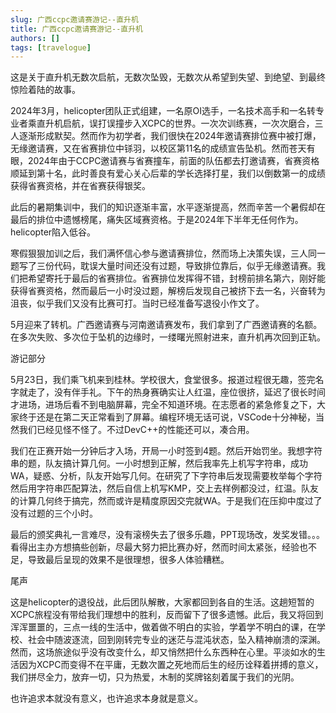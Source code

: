 ```yaml
---
slug: 广西ccpc邀请赛游记--直升机
title: 广西ccpc邀请赛游记--直升机
authors: []
tags: [travelogue]
---
```


这是关于直升机无数次启航，无数次坠毁，无数次从希望到失望、到绝望、到最终惊险着陆的故事。

2024年3月，helicopter团队正式组建，一名原OI选手，一名技术高手和一名转专业者乘直升机启航，误打误撞步入XCPC的世界。一次次训练赛，一次次磨合，三人逐渐形成默契。然而作为初学者，我们很快在2024年邀请赛排位赛中被打爆，无缘邀请赛，又在省赛排位中铩羽，以校区第11名的成绩宣告坠机。然而苍天有眼，2024年由于CCPC邀请赛与省赛撞车，前面的队伍都去打邀请赛，省赛资格顺延到第十名，此时善良有爱心关心后辈的学长选择打星，我们以倒数第一的成绩获得省赛资格，并在省赛获得银奖。

此后的暑期集训中，我们的知识逐渐丰富，水平逐渐提高，然而辛苦一个暑假却在最后的排位中遗憾榜尾，痛失区域赛资格。于是2024年下半年无任何作为。helicopter陷入低谷。

寒假狠狠加训之后，我们满怀信心参与邀请赛排位，然而场上决策失误，三人同一题写了三份代码，耽误大量时间还没有过题，导致排位靠后，似乎无缘邀请赛。我们把希望寄托于最后的省赛排位。省赛排位发挥得不错，封榜前排名第六，刚好能获得省赛资格，然而最后一小时没过题，解榜后发现自己被挤下去一名，兴奋转为沮丧，似乎我们又没有比赛可打。当时已经准备写退役小作文了。

5月迎来了转机。广西邀请赛与河南邀请赛发布，我们拿到了广西邀请赛的名额。在多次失败、多次位于坠机的边缘时，一缕曙光照射进来，直升机再次回到正轨。

游记部分

5月23日，我们乘飞机来到桂林。学校很大，食堂很多。报道过程很无趣，签完名字就走了，没有伴手礼。下午的热身赛确实让人红温，座位很挤，延迟了很长时间才进场，进场后看不到电脑屏幕，完全不知道环境。在志愿者的紧急修复之下，大家终于还是在第二天正常看到了屏幕。编程环境无话可说，VSCode十分神秘，当然我们已经见怪不怪了。不过DevC++的性能还可以，凑合用。

我们在正赛开始一分钟后才入场，开局一小时签到4题。然后开始罚坐。我想字符串的题，队友搞计算几何。一小时想到正解，然后我率先上机写字符串，成功WA，疑惑、分析，队友开始写几何。在研究了下字符串后发现需要枚举每个字符然后用字符串匹配算法，然后自信上机写KMP，交上去样例都没过，红温。队友的计算几何终于搞完，然而或许是精度原因交完就WA。于是我们在压抑中度过了没有过题的三个小时。

最后的颁奖典礼一言难尽，没有滚榜失去了很多乐趣，PPT现场改，发奖发错。。。看得出主办方想搞些创新，尽最大努力把比赛办好，然而时间太紧张，经验也不足，导致最后呈现的效果不是很理想，很多人体验糟糕。

尾声

这是helicopter的退役战，此后团队解散，大家都回到各自的生活。这趟短暂的XCPC旅程没有带给我们理想中的胜利，反而留下了很多遗憾。此后，我又将回到浑浑噩噩的，三点一线的生活中，做着做不明白的实验，学着学不明白的课，在学校、社会中随波逐流，回到刚转完专业的迷茫与混沌状态，坠入精神崩溃的深渊。然而，这场旅途似乎没有改变什么，却又悄然把什么东西种在心里。平淡如水的生活因为XCPC而变得不在平庸，无数次置之死地而后生的经历诠释着拼搏的意义，我们拼尽全力，放弃一切，只为热爱，木制的奖牌铭刻着属于我们的光阴。

也许追求本就没有意义，也许追求本身就是意义。
